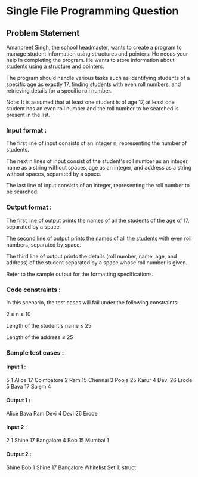 # Single File Programming Question

## Problem Statement

Amanpreet Singh, the school headmaster, wants to create a program to manage student information using structures and pointers. He needs your help in completing the program. He wants to store information about students using a structure and pointers.

The program should handle various tasks such as identifying students of a specific age as exactly 17, finding students with even roll numbers, and retrieving details for a specific roll number.

Note: It is assumed that at least one student is of age 17, at least one student has an even roll number and the roll number to be searched is present in the list.

### Input format :

The first line of input consists of an integer n, representing the number of students.

The next n lines of input consist of the student's roll number as an integer, name as a string without spaces, age as an integer, and address as a string without spaces, separated by a space.

The last line of input consists of an integer, representing the roll number to be searched.

### Output format :

The first line of output prints the names of all the students of the age of 17, separated by a space.

The second line of output prints the names of all the students with even roll numbers, separated by space.

The third line of output prints the details (roll number, name, age, and address) of the student separated by a space whose roll number is given.

Refer to the sample output for the formatting specifications.

### Code constraints :

In this scenario, the test cases will fall under the following constraints:

2 ≤ n ≤ 10

Length of the student's name ≤ 25

Length of the address ≤ 25

### Sample test cases :

#### Input 1 :

5
1 Alice 17 Coimbatore
2 Ram 15 Chennai
3 Pooja 25 Karur
4 Devi 26 Erode
5 Bava 17 Salem
4

#### Output 1 :

Alice Bava
Ram Devi
4 Devi 26 Erode

#### Input 2 :

2
1 Shine 17 Bangalore
4 Bob 15 Mumbai
1

#### Output 2 :

Shine
Bob
1 Shine 17 Bangalore
Whitelist
Set 1:
struct
